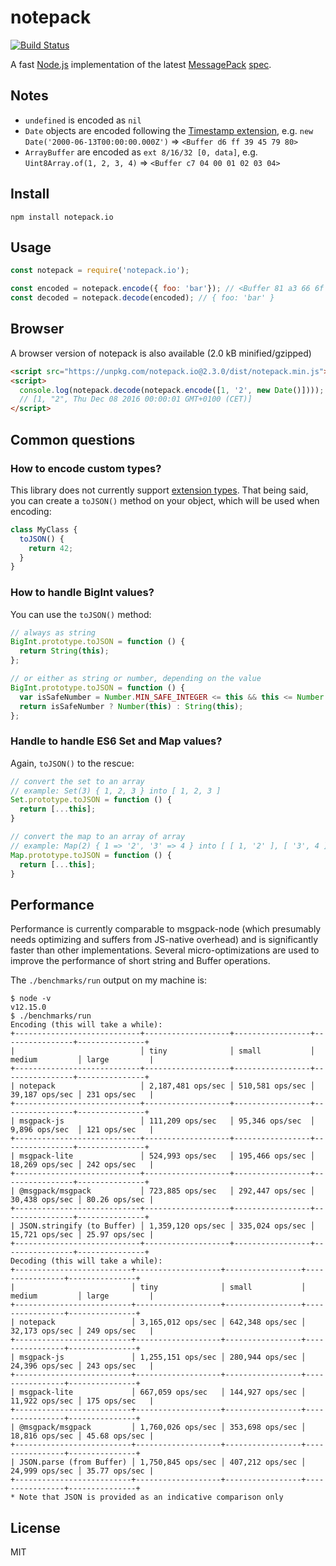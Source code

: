 # notepack

[![Build Status](https://github.com/darrachequesne/notepack/workflows/CI/badge.svg?branch=main)](https://github.com/darrachequesne/notepack/actions)

A fast [Node.js](http://nodejs.org) implementation of the latest [MessagePack](http://msgpack.org) [spec](https://github.com/msgpack/msgpack/blob/master/spec.md).

## Notes

* `undefined` is encoded as `nil`
* `Date` objects are encoded following the [Timestamp extension](https://github.com/msgpack/msgpack/blob/master/spec.md#timestamp-extension-type), e.g. `new Date('2000-06-13T00:00:00.000Z')` => `<Buffer d6 ff 39 45 79 80>`
* `ArrayBuffer` are encoded as `ext 8/16/32 [0, data]`, e.g. `Uint8Array.of(1, 2, 3, 4)` => `<Buffer c7 04 00 01 02 03 04>`

## Install

```
npm install notepack.io
```

## Usage

```js
const notepack = require('notepack.io');

const encoded = notepack.encode({ foo: 'bar'}); // <Buffer 81 a3 66 6f 6f a3 62 61 72>
const decoded = notepack.decode(encoded); // { foo: 'bar' }
```

## Browser

A browser version of notepack is also available (2.0 kB minified/gzipped)

```html
<script src="https://unpkg.com/notepack.io@2.3.0/dist/notepack.min.js"></script>
<script>
  console.log(notepack.decode(notepack.encode([1, '2', new Date()])));
  // [1, "2", Thu Dec 08 2016 00:00:01 GMT+0100 (CET)]
</script>
```

## Common questions

### How to encode custom types?

This library does not currently support [extension types](https://github.com/msgpack/msgpack/blob/master/spec.md#extension-types). That being said, you can create a `toJSON()` method on your object, which will be used when encoding:

```js
class MyClass {
  toJSON() {
    return 42;
  }
}
```

### How to handle BigInt values?

You can use the `toJSON()` method:

```js
// always as string
BigInt.prototype.toJSON = function () {
  return String(this);
};

// or either as string or number, depending on the value
BigInt.prototype.toJSON = function () {
  var isSafeNumber = Number.MIN_SAFE_INTEGER <= this && this <= Number.MAX_SAFE_INTEGER;
  return isSafeNumber ? Number(this) : String(this);
};
```

### Handle to handle ES6 Set and Map values?

Again, `toJSON()` to the rescue:

```js
// convert the set to an array
// example: Set(3) { 1, 2, 3 } into [ 1, 2, 3 ]
Set.prototype.toJSON = function () {
  return [...this];
}

// convert the map to an array of array
// example: Map(2) { 1 => '2', '3' => 4 } into [ [ 1, '2' ], [ '3', 4 ] ]
Map.prototype.toJSON = function () {
  return [...this];
}
```

## Performance

Performance is currently comparable to msgpack-node (which presumably needs optimizing and suffers from JS-native overhead) and is significantly faster than other implementations. Several micro-optimizations are used to improve the performance of short string and Buffer operations.

The `./benchmarks/run` output on my machine is:

```
$ node -v
v12.15.0
$ ./benchmarks/run
Encoding (this will take a while):
+----------------------------+-------------------+-----------------+----------------+---------------+
|                            │ tiny              │ small           │ medium         │ large         |
+----------------------------+-------------------+-----------------+----------------+---------------+
| notepack                   │ 2,187,481 ops/sec │ 510,581 ops/sec │ 39,187 ops/sec │ 231 ops/sec   |
+----------------------------+-------------------+-----------------+----------------+---------------+
| msgpack-js                 │ 111,209 ops/sec   │ 95,346 ops/sec  │ 9,896 ops/sec  │ 121 ops/sec   |
+----------------------------+-------------------+-----------------+----------------+---------------+
| msgpack-lite               │ 524,993 ops/sec   │ 195,466 ops/sec │ 18,269 ops/sec │ 242 ops/sec   |
+----------------------------+-------------------+-----------------+----------------+---------------+
| @msgpack/msgpack           │ 723,885 ops/sec   │ 292,447 ops/sec │ 30,438 ops/sec │ 80.26 ops/sec |
+----------------------------+-------------------+-----------------+----------------+---------------+
| JSON.stringify (to Buffer) │ 1,359,120 ops/sec │ 335,024 ops/sec │ 15,721 ops/sec │ 25.97 ops/sec |
+----------------------------+-------------------+-----------------+----------------+---------------+
Decoding (this will take a while):
+--------------------------+-------------------+-----------------+----------------+---------------+
|                          │ tiny              │ small           │ medium         │ large         |
+--------------------------+-------------------+-----------------+----------------+---------------+
| notepack                 │ 3,165,012 ops/sec │ 642,348 ops/sec │ 32,173 ops/sec │ 249 ops/sec   |
+--------------------------+-------------------+-----------------+----------------+---------------+
| msgpack-js               │ 1,255,151 ops/sec │ 280,944 ops/sec │ 24,396 ops/sec │ 243 ops/sec   |
+--------------------------+-------------------+-----------------+----------------+---------------+
| msgpack-lite             │ 667,059 ops/sec   │ 144,927 ops/sec │ 11,922 ops/sec │ 175 ops/sec   |
+--------------------------+-------------------+-----------------+----------------+---------------+
| @msgpack/msgpack         │ 1,760,026 ops/sec │ 353,698 ops/sec │ 18,816 ops/sec │ 45.68 ops/sec |
+--------------------------+-------------------+-----------------+----------------+---------------+
| JSON.parse (from Buffer) │ 1,750,845 ops/sec │ 407,212 ops/sec │ 24,999 ops/sec │ 35.77 ops/sec |
+--------------------------+-------------------+-----------------+----------------+---------------+
* Note that JSON is provided as an indicative comparison only
```
## License

MIT
